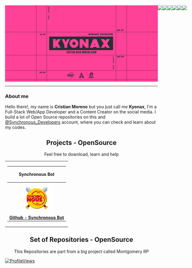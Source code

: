 <div align="center">
<p style="display:flex;justify-content:space-between">
<img src="https://github.com/Kyonax/Kyonax/blob/master/src/gifs/Github_Readme_Kyonax.gif">
<br>
<a href="https://www.twitch.tv/synk_kyonax"style="text-decoration: none">
<img src="https://img.shields.io/twitch/status/synk_kyonax">
</a>
<a href="https://www.paypal.com/cgi-bin/webscr?cmd=_s-xclick&hosted_button_id=5LY2Y46Q7DSWL&source=url"style="text-decoration: none">
<img src="https://img.shields.io/badge/Donate-PayPal-green.svg">
</a> 
<a href="https://www.facebook.com/MrKyonax"style="text-decoration: none">
<img src="https://img.shields.io/badge/MrKyonax-facebook-blue">
</a>
<a href="https://discord.gg/vSvgHvk" style="text-decoration: none">
<img src="https://img.shields.io/discord/623715606184722442?color=blueviolet&label=Server&logo=discord">
</a>
<a href="https://github.com/Kyonax?tab=followers"style="text-decoration: none">
<img src="https://img.shields.io/github/followers/Kyonax?style=social">
</a>
<a href="https://twitter.com/intent/follow?screen_name=Synk_Kyo"style="text-decoration: none">
<img src="https://img.shields.io/twitter/follow/Synk_Kyo?style=social">
</a>
</p>
</div>

---

### About me

Hello there!, my name is **Cristian Moreno** but you just call me **Kyonax**, I'm a Full-Stack Web/App Developer and a Content Creator on the social media. I build a lot of Open Source repositories on this and [@Synchronous_Developers](https://github.com/SynchronousTeam) account, where you can check and learn about my codes.

<h2 align="center">Projects - OpenSource</h2>
<p align="center">Feel free to download, learn and help</p>

<center>
<table style="width:100%" align="center">
<tr style="width:100%"><td>

|                                                                             <p>**Synchronous Bot**</p>                                                                              |
| :---------------------------------------------------------------------------------------------------------------------------------------------------------------------------------: |
| <img align='center' src='https://github.com/Kyonax/bot-discord-synchronous/blob/master/database/multimedia/images/demo/logo/Image_Logo_Discord_Bot_Synchronous.png' height='100px'> |
|                                    <a href="https://github.com/Kyonax/bot-discord-synchronous" target="_blank">**Github - Synchronous Bot**</a>                                     |

</td></tr>
</table>
</center>

<h2 align="center">Set of Repositories - OpenSource</h2>
<p align="center">This Repositories are part from a big project called Montgomery RP</p>

[![ProfileViews](http://hits.dwyl.com/Kyonax/Kyonax.svg)](http://hits.dwyl.com/Kyonax/Kyonax)
